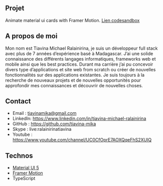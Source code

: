 ## Projet

Animate material ui cards with Framer Motion.
[Lien codesandbox](https://codesandbox.io/s/github/tiavina-mika/mui-framer-motion-cards-animation)

## A propos de moi

Mon nom est Tiavina Michael Ralainirina, je suis un développeur full stack avec plus de 7 années d’expérience basé à Madagascar. J’ai une solide connaissance des différents langages informatiques, frameworks web et mobile ainsi que les best practices. Durant ma carrière j’ai pu concevoir divers type d’applications et site web from scratch ou créer de nouvelles fonctionnalités sur des applications existantes. Je suis toujours à la recherche de nouveaux projets et de nouvelles opportunités pour approfondir mes connaissances et découvrir de nouvelles choses.

## Contact

- Email : tiavinamika@gmail.com
- LinkedIn: https://www.linkedin.com/in/tiavina-michael-ralainirina
- GitHub : https://github.com/tiavina-mika
- Skype : live:ralainirinatiavina
- Youtube : https://www.youtube.com/channel/UC0CfOprE7AOXQqeFhS2XUIQ

## Technos

- [Material UI 5](https://mui.com/)
- [Framer Motion](https://www.framer.com/motion)
- TypeScript

